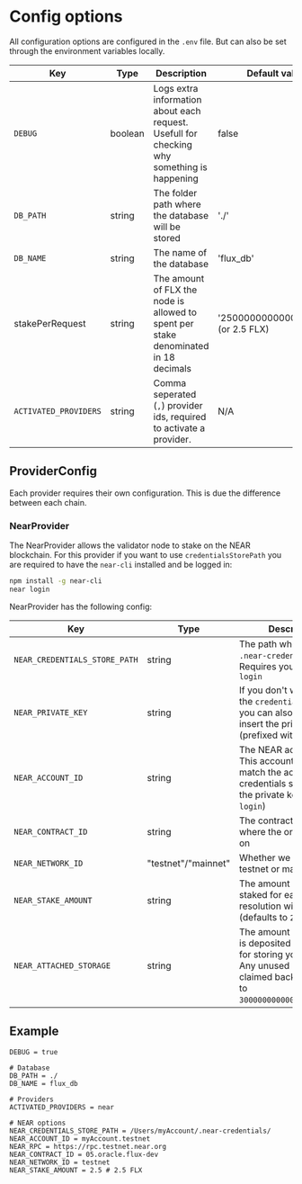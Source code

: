 # Config options

All configuration options are configured in the `.env` file. But can also be set through the environment variables locally.

|Key|Type|Description|Default value|
|---|---|---|---|
|`DEBUG`| boolean | Logs extra information about each request. Usefull for checking why something is happening | false|
|`DB_PATH` | string | The folder path where the database will be stored | './'|
|`DB_NAME` | string | The name of the database | 'flux_db'|
|stakePerRequest | string | The amount of FLX the node is allowed to spent per stake denominated in 18 decimals | '2500000000000000000' (or 2.5 FLX)|
|`ACTIVATED_PROVIDERS` | string | Comma seperated (`,`) provider ids, required to activate a provider. | N/A


## ProviderConfig

Each provider requires their own configuration. This is due the difference between each chain.

### NearProvider

The NearProvider allows the validator node to stake on the NEAR blockchain. For this provider if you want to use `credentialsStorePath` you are required to have the `near-cli` installed and be logged in:

```Bash
npm install -g near-cli
near login
```

NearProvider has the following config:

|Key|Type|Description
|---|---|---|
|`NEAR_CREDENTIALS_STORE_PATH` | string | The path where the `.near-credentials` live. Requires you to use `near login`
|`NEAR_PRIVATE_KEY` | string | If you don't want to use the `credentialsStorePath` you can also directly insert the private key (prefixed with `ed25519:`)
|`NEAR_ACCOUNT_ID` | string | The NEAR account id. This account id should match the account for the credentials store path or the private key  (`near login`)
|`NEAR_CONTRACT_ID` | string | The contract account id where the oracle is living on
|`NEAR_NETWORK_ID` | "testnet"/"mainnet" | Whether we are on testnet or mainnet
|`NEAR_STAKE_AMOUNT` | string | The amount of FLX is staked for each resolution window (defaults to `2.5`) |
|`NEAR_ATTACHED_STORAGE`| string | The amount of NEAR that is deposited to the oracle for storing your stakes. Any unused NEAR can be claimed back. (defaults to `30000000000000000000000`)

## Example

```text
DEBUG = true

# Database
DB_PATH = ./
DB_NAME = flux_db

# Providers
ACTIVATED_PROVIDERS = near

# NEAR options
NEAR_CREDENTIALS_STORE_PATH = /Users/myAccount/.near-credentials/
NEAR_ACCOUNT_ID = myAccount.testnet
NEAR_RPC = https://rpc.testnet.near.org
NEAR_CONTRACT_ID = 05.oracle.flux-dev
NEAR_NETWORK_ID = testnet
NEAR_STAKE_AMOUNT = 2.5 # 2.5 FLX
```
